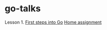 # go-talks

Lesson 1. [First steps into Go](https://talks.godoc.org/github.com/8tomat8/go-talks/First-steps-into-Go.slide) [Home assignment](https://github.com/8tomat8/go-talks/blob/master/ha/Development-task-Library.txt)
